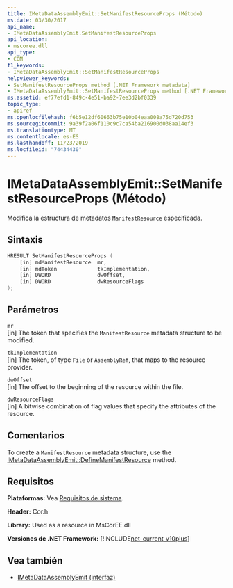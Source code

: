 ```yaml
---
title: IMetaDataAssemblyEmit::SetManifestResourceProps (Método)
ms.date: 03/30/2017
api_name:
- IMetaDataAssemblyEmit.SetManifestResourceProps
api_location:
- mscoree.dll
api_type:
- COM
f1_keywords:
- IMetaDataAssemblyEmit::SetManifestResourceProps
helpviewer_keywords:
- SetManifestResourceProps method [.NET Framework metadata]
- IMetaDataAssemblyEmit::SetManifestResourceProps method [.NET Framework metadata]
ms.assetid: ef77efd1-849c-4e51-ba92-7ee3d2bf0339
topic_type:
- apiref
ms.openlocfilehash: f6b5e12df60663b75e10b04eaa008a75d720d753
ms.sourcegitcommit: 9a39f2a06f110c9c7ca54ba216900d038aa14ef3
ms.translationtype: MT
ms.contentlocale: es-ES
ms.lasthandoff: 11/23/2019
ms.locfileid: "74434430"
---
```

# <a name="imetadataassemblyemitsetmanifestresourceprops-method"></a>IMetaDataAssemblyEmit::SetManifestResourceProps (Método)
Modifica la estructura de metadatos `ManifestResource` especificada.  
  
## <a name="syntax"></a>Sintaxis  
  
```cpp  
HRESULT SetManifestResourceProps (  
    [in] mdManifestResource  mr,  
    [in] mdToken             tkImplementation,   
    [in] DWORD               dwOffset,  
    [in] DWORD               dwResourceFlags  
);  
```  
  
## <a name="parameters"></a>Parámetros  
 `mr`  
 [in] The token that specifies the `ManifestResource` metadata structure to be modified.  
  
 `tkImplementation`  
 [in] The token, of type `File` or `AssemblyRef`, that maps to the resource provider.  
  
 `dwOffset`  
 [in] The offset to the beginning of the resource within the file.  
  
 `dwResourceFlags`  
 [in] A bitwise combination of flag values that specify the attributes of the resource.  
  
## <a name="remarks"></a>Comentarios  
 To create a `ManifestResource` metadata structure, use the [IMetaDataAssemblyEmit::DefineManifestResource](../../../../docs/framework/unmanaged-api/metadata/imetadataassemblyemit-definemanifestresource-method.md) method.  
  
## <a name="requirements"></a>Requisitos  
 **Plataformas:** Vea [Requisitos de sistema](../../../../docs/framework/get-started/system-requirements.md).  
  
 **Header:** Cor.h  
  
 **Library:** Used as a resource in MsCorEE.dll  
  
 **Versiones de .NET Framework:** [!INCLUDE[net_current_v10plus](../../../../includes/net-current-v10plus-md.md)]  
  
## <a name="see-also"></a>Vea también

- [IMetaDataAssemblyEmit (interfaz)](../../../../docs/framework/unmanaged-api/metadata/imetadataassemblyemit-interface.md)
